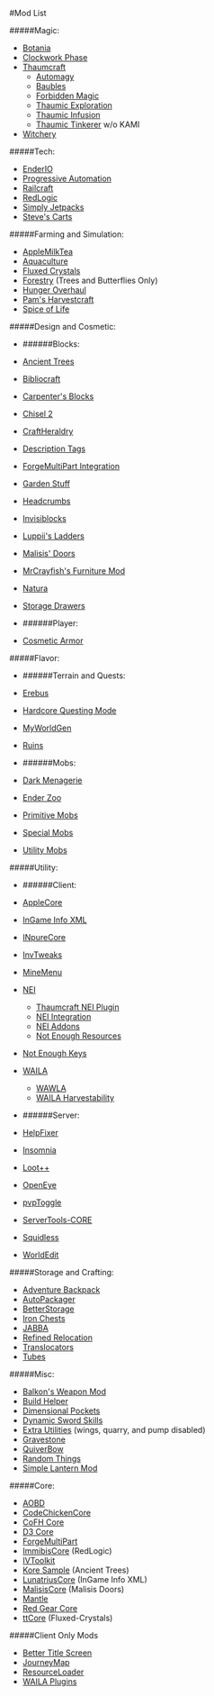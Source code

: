 #Mod List

#####Magic:
* [Botania](http://vazkii.us/mod/Botania/)
* [Clockwork Phase](http://www.minecraftforum.net/forums/mapping-and-modding/minecraft-mods/2288839-clockwork-phase-1-7-10_1-0-time-magic-all-wrapped)
* [Thaumcraft](http://www.minecraftforum.net/forums/mapping-and-modding/minecraft-mods/1292130-thaumcraft-4-2-1-4-updated-2014-10-10)
  * [Automagy](http://www.minecraftforum.net/forums/mapping-and-modding/minecraft-mods/wip-mods/2125369-tc4-addon-automagy-automation-and-logistics-v0-16)
  * [Baubles](http://www.minecraftforum.net/forums/mapping-and-modding/minecraft-mods/1294623-baubles-1-0-1-10-updated-5-12-2014)
  * [Forbidden Magic](http://minecraft.curseforge.com/mc-mods/224237-forbidden-magic)
  * [Thaumic Exploration](http://www.minecraftforum.net/forums/mapping-and-modding/minecraft-mods/wip-mods/1445786-1-6-4-1-7-10-thaumic-exploration-0-6-0-thaumcraft)
  * [Thaumic Infusion](http://www.minecraftforum.net/forums/mapping-and-modding/minecraft-mods/wip-mods/1445452-tc4-add-on-thaumic-infusion-public-beta-is-out)
  * [Thaumic Tinkerer](http://minecraft.curseforge.com/mc-mods/75598-thaumic-tinkerer) w/o KAMI
* [Witchery](http://www.minecraftforum.net/forums/mapping-and-modding/minecraft-mods/wip-mods/1445248-witchery-0-20-6)

#####Tech:
* [EnderIO](http://enderio.com/)
* [Progressive Automation](http://www.curse.com/mc-mods/minecraft/220606-progressive-automation-early-miner)
* [Railcraft](http://www.curse.com/mc-mods/minecraft/railcraft)
* [RedLogic](http://www.minecraftforum.net/forums/mapping-and-modding/minecraft-mods/1281065-immibiss-mods-now-with-85-7-less-version-numbers)
* [Simply Jetpacks](http://minecraft.curseforge.com/mc-mods/79325-simply-jetpacks)
* [Steve's Carts](http://stevescarts.wikia.com/wiki/Steve's_Carts_Wiki)

#####Farming and Simulation:
* [AppleMilkTea](https://www.dropbox.com/sh/w1mrciofe19uyk7/AADbcpOsip_F56P71pGaIIRCa/AppleMilkTea2-1.7.10_2.0_beta11.jar?dl=0)
* [Aquaculture](http://minecraft.curseforge.com/mc-mods/60028-aquaculture)
* [Fluxed Crystals](http://minecraft.curseforge.com/mc-mods/226074-fluxed-crystals)
* [Forestry](http://minecraft.curseforge.com/mc-mods/59751-forestry) (Trees and Butterflies Only)
* [Hunger Overhaul](http://www.curse.com/mc-mods/minecraft/224476-hunger-overhaul)
* [Pam's Harvestcraft](http://www.minecraftforum.net/forums/mapping-and-modding/minecraft-mods/1294413-pams-mods-dec-12th-harvestcraft-1-7-10d)
* [Spice of Life](http://www.curse.com/mc-mods/minecraft/220811-the-spice-of-life)

#####Design and Cosmetic:

* ######Blocks:
 * [Ancient Trees](https://github.com/MinecraftModArchive/Dendrology)
 * [Bibliocraft](http://www.bibliocraftmod.com/)
 * [Carpenter's Blocks](http://www.carpentersblocks.com/)
 * [Chisel 2](http://www.curse.com/mc-mods/minecraft/225236-chisel-2)
 * [CraftHeraldry](http://www.minecraftforum.net/forums/mapping-and-modding/minecraft-mods/2165317-craftheraldry-coats-of-arms-in-minecraft-over-1200)
 * [Description Tags](http://www.minecraftforum.net/forums/mapping-and-modding/minecraft-mods/2125698-description-tags)
 * [ForgeMultiPart Integration](http://www.minecraftforum.net/forums/mapping-and-modding/minecraft-mods/1295119-1-6-1-7-forge-forgemultipart-integration-v1-2-2-1)
 * [Garden Stuff](http://www.minecraftforum.net/forums/mapping-and-modding/minecraft-mods/2163513-garden-stuff-updated-aug-23-14)
 * [Headcrumbs](http://www.minecraftforum.net/forums/mapping-and-modding/minecraft-mods/2184837-headcrumbs-celebrities-heads-as-dungeon-loot-heads)
 * [Invisiblocks](http://www.curse.com/mc-mods/minecraft/226800-invisiblocks)
 * [Luppii's Ladders](http://www.minecraftforum.net/forums/mapping-and-modding/minecraft-mods/1294764-luppiis-ladders)
 * [Malisis' Doors](http://www.curse.com/mc-mods/minecraft/223891-malisis-doors)
 * [MrCrayfish's Furniture Mod](http://www.minecraftforum.net/forums/mapping-and-modding/minecraft-mods/1282349-mrcrayfishs-furniture-mod-v3-4-7-the-kitchen)
 * [Natura](http://www.minecraftforum.net/forums/mapping-and-modding/minecraft-mods/1294968-natura)
 * [Storage Drawers](http://www.minecraftforum.net/forums/mapping-and-modding/minecraft-mods/2198533-storage-drawers-v1-2-0-updated-nov-29-14)

* ######Player:
 * [Cosmetic Armor](http://www.curse.com/mc-mods/minecraft/225812-cosmetic-armor)
 
#####Flavor:

* ######Terrain and Quests:
 * [Erebus](http://www.minecraftforum.net/forums/mapping-and-modding/minecraft-mods/2244153-0-2pre12-the-erebus-dimension-of-the-arthopods-is)
 * [Hardcore Questing Mode](http://www.curse.com/mc-mods/minecraft/hardcore-questing-mode)
 * [MyWorldGen](http://www.curse.com/mc-mods/minecraft/myworldgen)
 * [Ruins](http://atomicstryker.net/ruins.php)

* ######Mobs:
 * [Dark Menagerie](http://www.curse.com/mc-mods/minecraft/224039-dark-menagerie)
 * [Ender Zoo](http://enderio.com/)
 * [Primitive Mobs](http://www.minecraftforum.net/forums/mapping-and-modding/minecraft-mods/1287666-primitive-mobs-v1-0c-updated-10-13-14-its-back)
 * [Special Mobs](http://www.curse.com/mc-mods/minecraft/special-mobs)
 * [Utility Mobs](http://www.curse.com/mc-mods/minecraft/utility-mobs)

#####Utility:

* ######Client: 
 * [AppleCore](http://www.minecraftforum.net/forums/mapping-and-modding/minecraft-mods/2222837-applecore-an-api-for-modifying-the-food-and-hunger)
 * [InGame Info XML](http://minecraft.curseforge.com/mc-mods/225604-ingame-info-xml)
 * [INpureCore](http://www.minecraftforum.net/forums/mapping-and-modding/minecraft-mods/2196459-1-7-10-inpure-projects-denoflions-mods)
 * [InvTweaks](http://www.minecraftforum.net/forums/mapping-and-modding/minecraft-mods/1288184-inventory-tweaks-1-58-july-25)
 * [MineMenu](http://www.minecraftforum.net/forums/mapping-and-modding/minecraft-mods/2141720-minemenu-v1-2-0-radial-menu-nuff-said)
 * [NEI](http://www.minecraftforum.net/forums/mapping-and-modding/minecraft-mods/1279956-chickenbones-mods)
   * [Thaumcraft NEI Plugin](http://www.minecraftforum.net/forums/mapping-and-modding/minecraft-mods/2237271-1-6-4-1-7-10-thaumcraft-nei-plugin-nei)
    * [NEI Integration](http://www.curse.com/mc-mods/minecraft/225251-nei-integration)
    * [NEI Addons](http://www.minecraftforum.net/forums/mapping-and-modding/minecraft-mods/1289113-nei-addons-v1-12-3-now-supports-botany-flower)
	* [Not Enough Resources](http://minecraft.curseforge.com/mc-mods/225815-notenoughresources)
 * [Not Enough Keys](http://www.minecraftforum.net/forums/mapping-and-modding/minecraft-mods/2277165-notenoughkeys)
 * [WAILA](http://www.curse.com/mc-mods/minecraft/waila)
   * [WAWLA](http://www.curse.com/mc-mods/minecraft/224712-wawla-what-are-we-looking-at)
    * [WAILA Harvestability](http://www.curse.com/mc-mods/minecraft/waila-harvestability)


* ######Server:
 * [HelpFixer](http://www.curse.com/mc-mods/minecraft/223797-helpfixer)
 * [Insomnia](http://www.curse.com/mc-mods/minecraft/224871-insomnia)
 * [Loot++](http://www.minecraftforum.net/forums/mapping-and-modding/minecraft-mods/2290059-loot-the-item-update-now-with-the-ability-to-add)
 * [OpenEye](http://openeye.openmods.info/download)
 * [pvpToggle](http://www.curse.com/mc-mods/minecraft/223394-pvptoggle)
 * [ServerTools-CORE](http://www.curse.com/mc-mods/minecraft/forgeservertools)
 * [Squidless](http://minecraft.curseforge.com/mc-mods/226115-squidless)
 * [WorldEdit](http://minecraft.curseforge.com/mc-mods/225608-worldedit)

#####Storage and Crafting:
* [Adventure Backpack](http://www.minecraftforum.net/forums/mapping-and-modding/minecraft-mods/wip-mods/2252109-wip-adventure-backpack-mod-0-7-0-beta)
* [AutoPackager](http://www.curse.com/mc-mods/minecraft/221457-autopackager)
* [BetterStorage](http://www.minecraftforum.net/forums/mapping-and-modding/minecraft-mods/wip-mods/1442380-betterstorage-0-11-3-123-wip)
* [Iron Chests](https://github.com/progwml6/ironchest)
* [JABBA](http://www.curse.com/mc-mods/minecraft/jabba)
* [Refined Relocation](http://www.minecraftforum.net/forums/mapping-and-modding/minecraft-mods/1293062-refined-relocation-1-0-6-solves-your)
* [Translocators](http://www.minecraftforum.net/forums/mapping-and-modding/minecraft-mods/1279956-chickenbones-mods)
* [Tubes](http://www.curse.com/mc-mods/minecraft/tubes)

#####Misc:
* [Balkon's Weapon Mod](http://minecraft.curseforge.com/mc-mods/75525-balkons-weaponmod)
* [Build Helper](http://www.curse.com/mc-mods/minecraft/226065-build-helper#t1:other-downloads)
* [Dimensional Pockets](http://minecraft.curseforge.com/mc-mods/226990-dimensional-pockets)
* [Dynamic Sword Skills](http://minecraft.curseforge.com/mc-mods/226360-dynamic-sword-skills)
* [Extra Utilities](http://www.minecraftforum.net/forums/mapping-and-modding/minecraft-mods/wip-mods/1443963-extra-utilities-v1-1-0k) (wings, quarry, and pump disabled)
* [Gravestone](http://www.minecraftforum.net/forums/mapping-and-modding/minecraft-mods/1288082-gravestone-mod-v2-11-1)
* [QuiverBow](http://www.curse.com/mc-mods/minecraft/quiverbow)
* [Random Things](http://www.minecraftforum.net/forums/mapping-and-modding/minecraft-mods/1289551-1-6-x-1-7-2-1-7-10-random-things-2-1-5)
* [Simple Lantern Mod](http://www.curse.com/mc-mods/minecraft/226560-universal-simple-lantern-mod-1-0)

#####Core:
* [AOBD](http://www.minecraftforum.net/forums/mapping-and-modding/minecraft-mods/1293528-aobd-2-process-all-the-ores)
* [CodeChickenCore](http://chickenbones.net/Pages/links.html)
* [CoFH Core](http://minecraft.curseforge.com/mc-mods/69162-cofhcore)
* [D3 Core](http://www.curse.com/mc-mods/minecraft/223569-d3-core)
* [ForgeMultiPart](https://github.com/Chicken-Bones/ForgeMultipart)
* [ImmibisCore](http://www.minecraftforum.net/forums/mapping-and-modding/minecraft-mods/1281065-immibiss-mods-now-with-85-7-less-version-numbers) (RedLogic)
* [IVToolkit](http://www.curse.com/mc-mods/minecraft/224535-ivtoolkit)
* [Kore Sample](https://github.com/MinecraftModArchive/Dendrology/blob/master/README.md#ancient-trees) (Ancient Trees)
* [LunatriusCore](http://minecraft.curseforge.com/mc-mods/225605-lunatriuscore) (InGame Info XML)
* [MalisisCore](http://www.curse.com/mc-mods/minecraft/223896-malisiscore) (Malisis Doors)
* [Mantle](http://www.minecraftforum.net/forums/mapping-and-modding/minecraft-mods/2218638-tinkers-construct)
* [Red Gear Core](http://minecraft.curseforge.com/mc-mods/59694-chemcraft-core)
* [ttCore](http://www.curse.com/mc-mods/minecraft/226082-ttcore) (Fluxed-Crystals)

#####Client Only Mods
 * [Better Title Screen](http://www.curse.com/mc-mods/minecraft/224223-better-title-screen)
 * [JourneyMap](http://www.minecraftforum.net/forums/mapping-and-modding/minecraft-mods/1278348-journeymap-5-0-1-realtime-mapping-in-game-or-in-a)
 * [ResourceLoader](http://minecraft.curseforge.com/mc-mods/226447-resource-loader)
 * [WAILA Plugins](http://minecraft.curseforge.com/mc-mods/226119-waila-plugins)